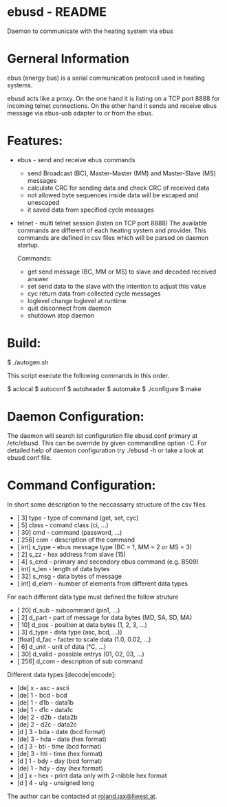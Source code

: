 ebusd - README
==============

Daemon to communicate with the heating system via ebus


Gerneral Information
====================

ebus (energy bus) is a serial communication protocoll used in heating systems. 

ebusd acts like a proxy. On the one hand it is listing on a TCP port 8888 for
incoming telnet connections. On the other hand it sends and receive ebus message
via ebus-usb adapter to or from the ebus.


Features:
=========

 * ebus - send and receive ebus commands
   - send Broadcast (BC), Master-Master (MM) and Master-Slave (MS) messages
   - calculate CRC for sending data and check CRC of received data
   - not allowed byte sequences inside data will be escaped and unescaped
   - it saved data from specified cycle messages
   
 * telnet - multi telnet session (listen on TCP port 8888)
   The available commands are different of each heating system and provider.
   This commands are defined in csv files which will be parsed on daemon startup.
   
   Commands:
   - get        send message (BC, MM or MS) to slave and decoded received answer
   - set        send data to the slave with the intention to adjust this value
   - cyc        return data from collected cycle messages
   - loglevel   change loglevel at runtime
   - quit       disconnect from daemon
   - shutdown   stop daemon
   

Build:
======

$ ./autogen.sh

This script execute the following commands in this order.

$ aclocal
$ autoconf
$ autoheader
$ automake
$ ./configure
$ make


Daemon Configuration:
=====================

The daemon will search ist configuration file ebusd.conf primary at /etc/ebusd.
This can be override by given commandline option -C. For detailed help of daemon
configuration try ./ebusd -h or take a look at ebusd.conf file.



Command Configuration:
======================

In short some description to the neccassarry structure of the csv files.

 * [    3] type     - type of command (get, set, cyc)
 * [    5] class    - comand class (ci, ...)
 * [   30] cmd      - command (password, ...)
 * [  256] com      - description of the command
 * [  int] s_type   - ebus message type (BC = 1, MM = 2 or MS = 3)
 * [    2] s_zz     - hex address from slave  (15)
 * [    4] s_cmd    - primary and secendory ebus command (e.g. B509)
 * [  int] s_len    - length of data bytes
 * [   32] s_msg    - data bytes of message
 * [  int] d_elem   - number of elements from different data types

For each different data type must defined the follow struture

 * [   20] d_sub    - subcommand (pin1, ...)
 * [    2] d_part   - part of message for data bytes (MD, SA, SD, MA)
 * [   10] d_pos    - position at data bytes (1, 2, 3, ...)
 * [    3] d_type   - data type (asc, bcd, ...))
 * [float] d_fac    - facter to scale data (1.0, 0.02, ...)
 * [    6] d_unit   - unit of data (°C, ...)
 * [   30] d_valid  - possible entrys (01, 02, 03, ...)
 * [  256] d_com    - description of sub command


Different data types [decode|encode]:

 * [de] x - asc - ascii
 * [de] 1 - bcd - bcd
 * [de] 1 - d1b - data1b
 * [de] 1 - d1c - data1c
 * [de] 2 - d2b - data2b
 * [de] 2 - d2c - data2c
 * [d ] 3 - bda - date (bcd format)
 * [de] 3 - hda - date (hex format)
 * [d ] 3 - bti - time (bcd format)
 * [de] 3 - hti - time (hex format)
 * [d ] 1 - bdy - day (bcd format)
 * [de] 1 - hdy - day (hex format)
 * [d ] x - hex - print data only with 2-nibble hex format
 * [d ] 4 - ulg - unsigned long



The author can be contacted at roland.jax@liwest.at.

